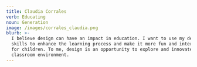 ```yaml
---
title: Claudia Corrales
verb: Educating
noun: Generation
image: /images/corrales_claudia.png
blurb: >-
  I believe design can have an impact in education. I want to use my design
  skills to enhance the learning process and make it more fun and interesting
  for children. To me, design is an opportunity to explore and innovate the
  classroom environment.
---
```


